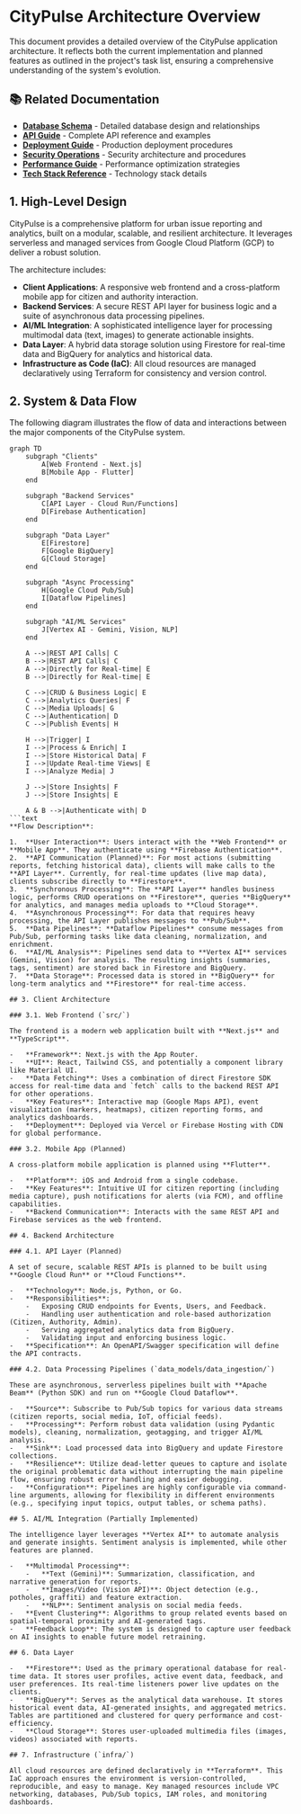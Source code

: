 # CityPulse Architecture Overview

This document provides a detailed overview of the CityPulse application architecture. It reflects both the current implementation and planned features as outlined in the project's task list, ensuring a comprehensive understanding of the system's evolution.

## 📚 Related Documentation

- **[Database Schema](./DATABASE_SCHEMA.md)** - Detailed database design and relationships
- **[API Guide](./API_GUIDE.md)** - Complete API reference and examples
- **[Deployment Guide](./DEPLOYMENT.md)** - Production deployment procedures
- **[Security Operations](./SECURITY_OPERATIONS.md)** - Security architecture and procedures
- **[Performance Guide](./PERFORMANCE_GUIDE.md)** - Performance optimization strategies
- **[Tech Stack Reference](./TECH_STACK_REFERENCE.md)** - Technology stack details

## 1. High-Level Design

CityPulse is a comprehensive platform for urban issue reporting and analytics, built on a modular, scalable, and resilient architecture. It leverages serverless and managed services from Google Cloud Platform (GCP) to deliver a robust solution.

The architecture includes:

-   **Client Applications**: A responsive web frontend and a cross-platform mobile app for citizen and authority interaction.
-   **Backend Services**: A secure REST API layer for business logic and a suite of asynchronous data processing pipelines.
-   **AI/ML Integration**: A sophisticated intelligence layer for processing multimodal data (text, images) to generate actionable insights.
-   **Data Layer**: A hybrid data storage solution using Firestore for real-time data and BigQuery for analytics and historical data.
-   **Infrastructure as Code (IaC)**: All cloud resources are managed declaratively using Terraform for consistency and version control.

## 2. System & Data Flow

The following diagram illustrates the flow of data and interactions between the major components of the CityPulse system.

```mermaid
graph TD
    subgraph "Clients"
        A[Web Frontend - Next.js]
        B[Mobile App - Flutter]
    end

    subgraph "Backend Services"
        C[API Layer - Cloud Run/Functions]
        D[Firebase Authentication]
    end

    subgraph "Data Layer"
        E[Firestore]
        F[Google BigQuery]
        G[Cloud Storage]
    end

    subgraph "Async Processing"
        H[Google Cloud Pub/Sub]
        I[Dataflow Pipelines]
    end

    subgraph "AI/ML Services"
        J[Vertex AI - Gemini, Vision, NLP]
    end

    A -->|REST API Calls| C
    B -->|REST API Calls| C
    A -->|Directly for Real-time| E
    B -->|Directly for Real-time| E

    C -->|CRUD & Business Logic| E
    C -->|Analytics Queries| F
    C -->|Media Uploads| G
    C -->|Authentication| D
    C -->|Publish Events| H

    H -->|Trigger| I
    I -->|Process & Enrich| I
    I -->|Store Historical Data| F
    I -->|Update Real-time Views| E
    I -->|Analyze Media| J

    J -->|Store Insights| F
    J -->|Store Insights| E

    A & B -->|Authenticate with| D
```text
**Flow Description**:

1.  **User Interaction**: Users interact with the **Web Frontend** or **Mobile App**. They authenticate using **Firebase Authentication**.
2.  **API Communication (Planned)**: For most actions (submitting reports, fetching historical data), clients will make calls to the **API Layer**. Currently, for real-time updates (live map data), clients subscribe directly to **Firestore**.
3.  **Synchronous Processing**: The **API Layer** handles business logic, performs CRUD operations on **Firestore**, queries **BigQuery** for analytics, and manages media uploads to **Cloud Storage**.
4.  **Asynchronous Processing**: For data that requires heavy processing, the API Layer publishes messages to **Pub/Sub**.
5.  **Data Pipelines**: **Dataflow Pipelines** consume messages from Pub/Sub, performing tasks like data cleaning, normalization, and enrichment.
6.  **AI/ML Analysis**: Pipelines send data to **Vertex AI** services (Gemini, Vision) for analysis. The resulting insights (summaries, tags, sentiment) are stored back in Firestore and BigQuery.
7.  **Data Storage**: Processed data is stored in **BigQuery** for long-term analytics and **Firestore** for real-time access.

## 3. Client Architecture

### 3.1. Web Frontend (`src/`)

The frontend is a modern web application built with **Next.js** and **TypeScript**.

-   **Framework**: Next.js with the App Router.
-   **UI**: React, Tailwind CSS, and potentially a component library like Material UI.
-   **Data Fetching**: Uses a combination of direct Firestore SDK access for real-time data and `fetch` calls to the backend REST API for other operations.
-   **Key Features**: Interactive map (Google Maps API), event visualization (markers, heatmaps), citizen reporting forms, and analytics dashboards.
-   **Deployment**: Deployed via Vercel or Firebase Hosting with CDN for global performance.

### 3.2. Mobile App (Planned)

A cross-platform mobile application is planned using **Flutter**.

-   **Platform**: iOS and Android from a single codebase.
-   **Key Features**: Intuitive UI for citizen reporting (including media capture), push notifications for alerts (via FCM), and offline capabilities.
-   **Backend Communication**: Interacts with the same REST API and Firebase services as the web frontend.

## 4. Backend Architecture

### 4.1. API Layer (Planned)

A set of secure, scalable REST APIs is planned to be built using **Google Cloud Run** or **Cloud Functions**.

-   **Technology**: Node.js, Python, or Go.
-   **Responsibilities**:
    -   Exposing CRUD endpoints for Events, Users, and Feedback.
    -   Handling user authentication and role-based authorization (Citizen, Authority, Admin).
    -   Serving aggregated analytics data from BigQuery.
    -   Validating input and enforcing business logic.
-   **Specification**: An OpenAPI/Swagger specification will define the API contracts.

### 4.2. Data Processing Pipelines (`data_models/data_ingestion/`)

These are asynchronous, serverless pipelines built with **Apache Beam** (Python SDK) and run on **Google Cloud Dataflow**.

-   **Source**: Subscribe to Pub/Sub topics for various data streams (citizen reports, social media, IoT, official feeds).
-   **Processing**: Perform robust data validation (using Pydantic models), cleaning, normalization, geotagging, and trigger AI/ML analysis.
-   **Sink**: Load processed data into BigQuery and update Firestore collections.
-   **Resilience**: Utilize dead-letter queues to capture and isolate the original problematic data without interrupting the main pipeline flow, ensuring robust error handling and easier debugging.
-   **Configuration**: Pipelines are highly configurable via command-line arguments, allowing for flexibility in different environments (e.g., specifying input topics, output tables, or schema paths).

## 5. AI/ML Integration (Partially Implemented)

The intelligence layer leverages **Vertex AI** to automate analysis and generate insights. Sentiment analysis is implemented, while other features are planned.

-   **Multimodal Processing**:
    -   **Text (Gemini)**: Summarization, classification, and narrative generation for reports.
    -   **Images/Video (Vision API)**: Object detection (e.g., potholes, graffiti) and feature extraction.
    -   **NLP**: Sentiment analysis on social media feeds.
-   **Event Clustering**: Algorithms to group related events based on spatial-temporal proximity and AI-generated tags.
-   **Feedback Loop**: The system is designed to capture user feedback on AI insights to enable future model retraining.

## 6. Data Layer

-   **Firestore**: Used as the primary operational database for real-time data. It stores user profiles, active event data, feedback, and user preferences. Its real-time listeners power live updates on the clients.
-   **BigQuery**: Serves as the analytical data warehouse. It stores historical event data, AI-generated insights, and aggregated metrics. Tables are partitioned and clustered for query performance and cost-efficiency.
-   **Cloud Storage**: Stores user-uploaded multimedia files (images, videos) associated with reports.

## 7. Infrastructure (`infra/`)

All cloud resources are defined declaratively in **Terraform**. This IaC approach ensures the environment is version-controlled, reproducible, and easy to manage. Key managed resources include VPC networking, databases, Pub/Sub topics, IAM roles, and monitoring dashboards.

